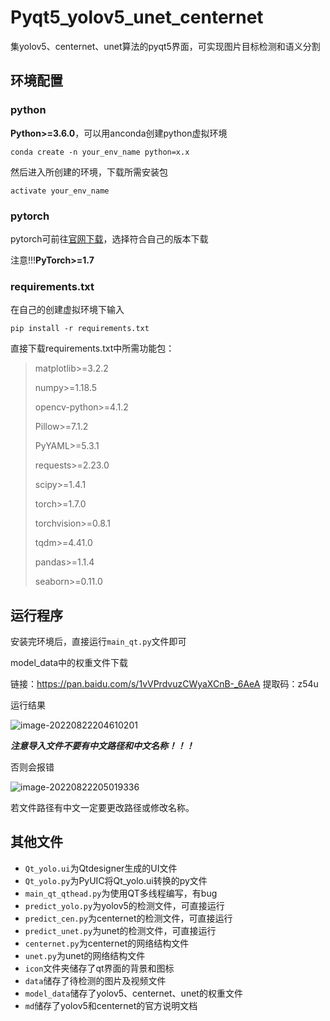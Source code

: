 # Pyqt5_yolov5_unet_centernet
集yolov5、centernet、unet算法的pyqt5界面，可实现图片目标检测和语义分割

## 环境配置

### python

**Python>=3.6.0**，可以用anconda创建python虚拟环境

`conda create -n your_env_name python=x.x`

然后进入所创建的环境，下载所需安装包

`activate your_env_name`

### pytorch

pytorch可前往[官网下载](https://pytorch.org/get-started/previous-versions/)，选择符合自己的版本下载

注意!!!**PyTorch>=1.7**

### requirements.txt

在自己的创建虚拟环境下输入

`pip install -r requirements.txt`

直接下载requirements.txt中所需功能包：

> matplotlib>=3.2.2
>
> numpy>=1.18.5
>
> opencv-python>=4.1.2
>
> Pillow>=7.1.2
>
> PyYAML>=5.3.1
>
> requests>=2.23.0
>
> scipy>=1.4.1
>
> torch>=1.7.0
>
> torchvision>=0.8.1
>
> tqdm>=4.41.0
>
> pandas>=1.1.4
>
> seaborn>=0.11.0

## 运行程序

安装完环境后，直接运行`main_qt.py`文件即可

model_data中的权重文件下载

链接：https://pan.baidu.com/s/1vVPrdvuzCWyaXCnB-_6AeA 
提取码：z54u

运行结果

![image-20220822204610201](https://ghigher-picture-bed.oss-cn-qingdao.aliyuncs.com/img/image-20220822204610201.png)

***注意导入文件不要有中文路径和中文名称！！！***

否则会报错

![image-20220822205019336](https://ghigher-picture-bed.oss-cn-qingdao.aliyuncs.com/img/image-20220822205019336.png)

若文件路径有中文一定要更改路径或修改名称。

## 其他文件

- `Qt_yolo.ui`为Qtdesigner生成的UI文件
- `Qt_yolo.py`为PyUIC将Qt_yolo.ui转换的py文件
- `main_qt_qthead.py`为使用QT多线程编写，有bug
- `predict_yolo.py`为yolov5的检测文件，可直接运行
- `predict_cen.py`为centernet的检测文件，可直接运行
- `predict_unet.py`为unet的检测文件，可直接运行
- `centernet.py`为centernet的网络结构文件
- `unet.py`为unet的网络结构文件
- `icon`文件夹储存了qt界面的背景和图标
- `data`储存了待检测的图片及视频文件
- `model_data`储存了yolov5、centernet、unet的权重文件
- `md`储存了yolov5和centernet的官方说明文档
